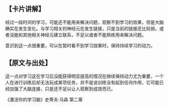 ## 【卡片讲解】

经过一段时间的学习，可能还不能用来解决问题，观察不到学习的效果，但是大脑确实在发生变化。与学习相关的神经元在发生链接，只是当前的链接还比较弱，或者没能和其他相关神经元建立联系，不足以或者不能熟练用来解决问题。

意识到这一点很重要，可以在暂时看不到学习效果时，保持持续学习的动力。

## 【原文与出处】

这一点对学习这在学习后没能获得明显提高的情况在继续保持动力尤为重要，一个人在进行训练后却无法玩成某项任务，并不是说训练没有起到任何作用，它可能已经加强了大脑连接，只是还不足以让人观察到成效而已。

《激活你的学习脑》史蒂夫·马森 第二章